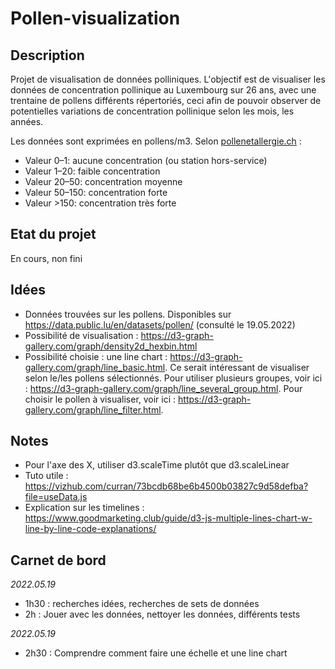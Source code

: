 # Pollen-visualization
## Description
Projet de visualisation de données polliniques. L'objectif est de visualiser les données de concentration pollinique au Luxembourg sur 26 ans, avec une trentaine de pollens différents répertoriés, ceci afin de pouvoir observer de potentielles variations de concentration pollinique selon les mois, les années.

Les données sont exprimées en pollens/m3. Selon [pollenetallergie.ch](https://www.pollenundallergie.ch/informations-polliniques/donnees-polliniques/donnees-polliniques-mesures-des-pollens?pflanzenartId=9&messstationId=4&startDatum=2021-04-02&scrollto=tagesuebersicht) :
- Valeur 0–1: aucune concentration (ou station hors-service)
- Valeur 1–20: faible concentration
- Valeur 20–50: concentration moyenne
- Valeur 50–150: concentration forte
- Valeur >150: concentration très forte

## Etat du projet
En cours, non fini 

## Idées
- Données trouvées sur les pollens. Disponibles sur https://data.public.lu/en/datasets/pollen/ (consulté le 19.05.2022)
- Possibilité de visualisation : https://d3-graph-gallery.com/graph/density2d_hexbin.html 
- Possibilité choisie : une line chart : https://d3-graph-gallery.com/graph/line_basic.html. Ce serait intéressant de visualiser selon le/les pollens sélectionnés. Pour utiliser plusieurs groupes, voir ici : https://d3-graph-gallery.com/graph/line_several_group.html. Pour choisir le pollen à visualiser, voir ici : https://d3-graph-gallery.com/graph/line_filter.html. 

## Notes
- Pour l'axe des X, utiliser d3.scaleTime plutôt que d3.scaleLinear
- Tuto utile : https://vizhub.com/curran/73bcdb68be6b4500b03827c9d58defba?file=useData.js 
- Explication sur les timelines : https://www.goodmarketing.club/guide/d3-js-multiple-lines-chart-w-line-by-line-code-explanations/ 


## Carnet de bord
_2022.05.19_
- 1h30 : recherches idées, recherches de sets de données
-  2h : Jouer avec les données, nettoyer les données, différents tests

_2022.05.19_
- 2h30 : Comprendre comment faire une échelle et une line chart 